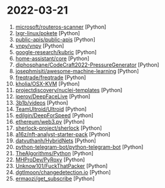 # 2022-03-21

1. [microsoft/routeros-scanner](https://github.com/microsoft/routeros-scanner "Tool to scan for RouterOS (Mikrotik) forensic artifacts and vulnerabilities.") [Python]
2. [lxgr-linux/pokete](https://github.com/lxgr-linux/pokete "A terminal based Pokemon like game") [Python]
3. [public-apis/public-apis](https://github.com/public-apis/public-apis "A collective list of free APIs") [Python]
4. [vnpy/vnpy](https://github.com/vnpy/vnpy "基于Python的开源量化交易平台开发框架") [Python]
5. [google-research/kubric](https://github.com/google-research/kubric "A data generation pipeline for creating semi-realistic synthetic multi-object videos with rich annotations such as instance segmentation masks, depth maps, and optical flow.") [Python]
6. [home-assistant/core](https://github.com/home-assistant/core "🏡 Open source home automation that puts local control and privacy first.") [Python]
7. [diphosphane/CodeCraft2022-PressureGenerator](https://github.com/diphosphane/CodeCraft2022-PressureGenerator "a pressure data generator made for CodeCraft-2022 华为CodeCraft2022数据压测生成器") [Python]
8. [josephmisiti/awesome-machine-learning](https://github.com/josephmisiti/awesome-machine-learning "A curated list of awesome Machine Learning frameworks, libraries and software.") [Python]
9. [freqtrade/freqtrade](https://github.com/freqtrade/freqtrade "Free, open source crypto trading bot") [Python]
10. [kholia/OSX-KVM](https://github.com/kholia/OSX-KVM "Run macOS on QEMU/KVM. With OpenCore + Big Sur + Monterey support now! Only commercial (paid) support is available now to avoid spammy issues. No Mac system is required.") [Python]
11. [projectdiscovery/nuclei-templates](https://github.com/projectdiscovery/nuclei-templates "Community curated list of templates for the nuclei engine to find security vulnerabilities.") [Python]
12. [iperov/DeepFaceLive](https://github.com/iperov/DeepFaceLive "Real-time face swap for PC streaming or video calls") [Python]
13. [3b1b/videos](https://github.com/3b1b/videos "Code for the manim-generated scenes used in 3blue1brown videos") [Python]
14. [TeamUltroid/Ultroid](https://github.com/TeamUltroid/Ultroid "Advanced Multi-Featured Telegram UserBot, Built in Python Using Telethon lib.") [Python]
15. [edilgin/DeepForSpeed](https://github.com/edilgin/DeepForSpeed "ConvNet learns to play Need For Speed") [Python]
16. [ethereum/web3.py](https://github.com/ethereum/web3.py "A python interface for interacting with the Ethereum blockchain and ecosystem.") [Python]
17. [sherlock-project/sherlock](https://github.com/sherlock-project/sherlock "🔎 Hunt down social media accounts by username across social networks") [Python]
18. [a16z/nft-analyst-starter-pack](https://github.com/a16z/nft-analyst-starter-pack "") [Python]
19. [datvuthanh/HybridNets](https://github.com/datvuthanh/HybridNets "HybridNets: End-to-End Perception Network") [Python]
20. [python-telegram-bot/python-telegram-bot](https://github.com/python-telegram-bot/python-telegram-bot "We have made you a wrapper you can't refuse") [Python]
21. [TheAlgorithms/Python](https://github.com/TheAlgorithms/Python "All Algorithms implemented in Python") [Python]
22. [MHProDev/PyRoxy](https://github.com/MHProDev/PyRoxy "") [Python]
23. [Unknow101/FuckThatPacker](https://github.com/Unknow101/FuckThatPacker "A simple python packer to easily bypass Windows Defender") [Python]
24. [dgtlmoon/changedetection.io](https://github.com/dgtlmoon/changedetection.io "changedetection.io - The best and simplest self-hosted free open source website change detection monitoring and notification service. An alternative to Visualping, Watchtower etc. Designed for simplicity - the main goal is to simply monitor which websites had a text change for free. Free Open source web page change detection") [Python]
25. [ermaozi/get_subscribe](https://github.com/ermaozi/get_subscribe "✈️ 免费机场 / 免费VPN -> 自动获取免 clash/v2ray/trojan/sr/ssr 订阅链接，间隔12小时持续更新 | 科学上网 | 翻墙") [Python]
